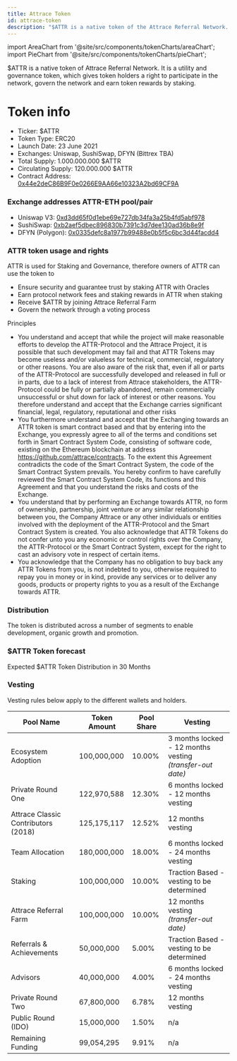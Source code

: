 ```yaml
---
title: Attrace Token
id: attrace-token
description: "$ATTR is a native token of the Attrace Referral Network. It is a utility and governance token, which gives token holders a right to participate in the network, govern the network and earn token rewards by staking."
---
```


import AreaChart from '@site/src/components/tokenCharts/areaChart';
import PieChart from '@site/src/components/tokenCharts/pieChart';

$ATTR is a native token of Attrace Referral Network. It is a utility and governance token, which gives token holders a right to participate in the network, govern the network and earn token rewards by staking.

# Token info
* Ticker: $ATTR
* Token Type: ERC20
* Launch Date: 23 June 2021
* Exchanges: Uniswap, SushiSwap, DFYN (Bittrex TBA)
* Total Supply: 1.000.000.000 $ATTR
* Circulating Supply: 120.000.000 $ATTR
* Contract Address: [0x44e2deC86B9F0e0266E9AA66e10323A2bd69CF9A](https://etherscan.io/token/0x44e2dec86b9f0e0266e9aa66e10323a2bd69cf9a)

### Exchange addresses ATTR-ETH pool/pair
* Uniswap V3: [0xd3dd65f0d1ebe69e727db34fa3a25b4fd5abf978](https://app.uniswap.org/#/swap?inputCurrency=ETH&outputCurrency=0x44e2dec86b9f0e0266e9aa66e10323a2bd69cf9a)
* SushiSwap: [0xb2aef5dbec896830b7391c3d7dee130ad36b8e9f](https://app.sushi.com/swap?inputCurrency=ETH&outputCurrency=0x44e2dec86b9f0e0266e9aa66e10323a2bd69cf9a)
* DFYN (Polygon): [0x0335defc8a1977b99488e0b5f5c6bc3d44facdd4](https://info.dfyn.network/token/0x0335defc8a1977b99488e0b5f5c6bc3d44facdd4)

### ATTR token usage and rights
ATTR is used for Staking and Governance, therefore owners of ATTR can use the token to
* Ensure security and guarantee trust by staking ATTR with Oracles
* Earn protocol network fees and staking rewards in ATTR when staking
* Receive $ATTR by joining Attrace Referral Farm
* Govern the network through a voting process

Principles
* You understand and accept that while the project will make reasonable efforts to develop the ATTR-Protocol and the Attrace Project, it is possible that such development may fail and that ATTR Tokens may become useless and/or valueless for technical, commercial, regulatory or other reasons. You are also aware of the risk that, even if all or parts of the ATTR-Protocol are successfully developed and released in full or in parts, due to a lack of interest from Attrace stakeholders, the ATTR-Protocol could be fully or partially abandoned, remain commercially unsuccessful or shut down for lack of interest or other reasons. You therefore understand and accept that the Exchange carries significant financial, legal, regulatory, reputational and other risks
* You furthermore understand and accept that the Exchanging towards an ATTR token is smart contract based and that by entering into the Exchange, you expressly agree to all of the terms and conditions set forth in Smart Contract System Code, consisting of software code, existing on the Ethereum blockchain at address https://github.com/attrace/contracts. To the extent this Agreement contradicts the code of the Smart Contract System, the code of the Smart Contract System prevails. You hereby confirm to have carefully reviewed the Smart Contract System Code, its functions and this Agreement and that you understand the risks and costs of the Exchange.
* You understand that by performing an Exchange towards ATTR, no form of ownership, partnership, joint venture or any similar relationship between you, the Company Attrace or any other individuals or entities involved with the deployment of the ATTR-Protocol and the Smart Contract System is created. You also acknowledge that ATTR Tokens do not confer unto you any economic or control rights over the Company, the ATTR-Protocol or the Smart Contract System, except for the right to cast an advisory vote in respect of certain items.
* You acknowledge that the Company has no obligation to buy back any ATTR Tokens from you, is not indebted to you, otherwise required to repay you in money or in kind, provide any services or to deliver any goods, products or property rights to you as a result of the Exchange towards ATTR.
  
### Distribution

The token is distributed across a number of segments to enable development, organic growth and promotion. 

<PieChart/>

### $ATTR Token forecast

Expected $ATTR Token Distribution in 30 Months
<AreaChart/>


### Vesting

Vesting rules below apply to the different wallets and holders.

| Pool Name                   | Token Amount     | Pool Share       |      Vesting     |
| --------------------------- | ---------------- | ---------------- | ---------------- |
| Ecosystem Adoption          |	100,000,000      | 10.00%           | 3 months locked - 12 months vesting <br/>  *(transfer-out date)*                  |
| Private Round One           |	122,970,588      | 12.30%           |  6 months locked - 12 months vesting                |
| Attrace Classic Contributors (2018) |	125,175,117 |	12.52% | 12 months vesting  |
| Team Allocation |	180,000,000	| 18.00% | 6 months locked - 24 months vesting |
| Staking|	100,000,000	 | 10.00% | Traction Based - vesting to be determined |
| Attrace Referral Farm |	100,000,000 |	10.00% | 12 months vesting <br/>  *(transfer-out date)* |
| Referrals & Achievements |	50,000,000 |	5.00% | Traction Based - vesting to be determined |
| Advisors | 40,000,000 |	4.00% |  6 months locked - 24 months vesting |
| Private Round Two |	67,800,000 |	6.78% | 12 months vesting |
| Public Round (IDO) | 15,000,000 | 1.50% | n/a |
| Remaining Funding	| 99,054,295 | 9.91% | n/a |













